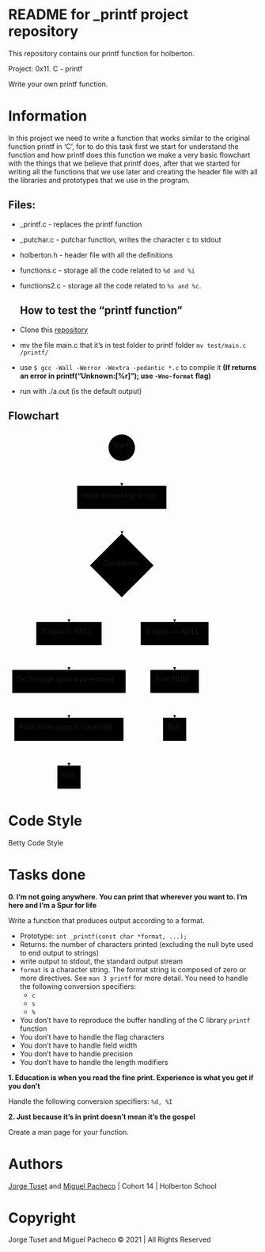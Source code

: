 <!DOCTYPE html>
<html>

<head>
  <meta charset="utf-8">
  <meta name="viewport" content="width=device-width, initial-scale=1.0">
  <title>README</title>
  <link rel="stylesheet" href="https://stackedit.io/style.css" />
</head>

<body class="stackedit">
  <div class="stackedit__html"><h1 id="readme-for-_printf-project-repository">README for _printf project repository</h1>
<p>This repository contains our printf function for holberton.</p>
<p>Project: 0x11. C - printf</p>
<p>Write your own printf function.</p>
<h1 id="information">Information</h1>
<p>In this project we need to write a function that works similar to the original function printf in ‘C’, for to do this task first we start for understand the function and how printf does this function we make a very basic flowchart with the things that we believe that printf does, after that we started for writing all the functions that we use later and creating the header file with all the libraries and prototypes that we use in the program.</p>
<h2 id="files">Files:</h2>
<ul>
<li>
<p>_printf.c - replaces the printf function</p>
</li>
<li>
<p>_putchar.c - putchar function, writes the character c to stdout</p>
</li>
<li>
<p>holberton.h - header file with all the definitions</p>
</li>
<li>
<p>functions.c - storage all the code related to <code>%d and %i</code></p>
</li>
<li>
<p>functions2.c - storage all the code related to <code>%s and %c</code>.</p>
<h2 id="how-to-test-the-printf-function">How to test the “printf function”</h2>
</li>
<li>
<p>Clone this <a href="https://github.com/Miguel22247/printf/">repository</a></p>
</li>
<li>
<p>mv the file main.c that it’s in test folder to printf folder <code>mv test/main.c /printf/</code></p>
</li>
<li>
<p>use  <code>$ gcc -Wall -Werror -Wextra -pedantic *.c</code>  to compile it <strong>(If returns an error in printf(“Unknown:[%r]”); use <code>-Wno-format</code> flag)</strong></p>
</li>
<li>
<p>run with ./a.out (is the default output)</p>
</li>
</ul>
<h2 id="flowchart">Flowchart</h2>
<div class="mermaid"><svg xmlns="http://www.w3.org/2000/svg" id="mermaid-svg-uz7MLomTKWR86n7y" width="100%" style="max-width: 412.94791412353516px;" viewBox="0 0 412.94791412353516 731.4093856811523"><g transform="translate(-12, -12)"><g class="output"><g class="clusters"></g><g class="edgePaths"><g class="edgePath" style="opacity: 1;"><path class="path" d="M241.52343368530273,73.57291793823242L241.52343368530273,98.57291793823242L241.52343368530273,123.57291793823242" marker-end="url(#arrowhead354)" style="fill:none"></path><defs><marker id="arrowhead354" viewBox="0 0 10 10" refX="9" refY="5" markerUnits="strokeWidth" markerWidth="8" markerHeight="6" orient="auto"><path d="M 0 0 L 10 5 L 0 10 z" class="arrowheadPath" style="stroke-width: 1; stroke-dasharray: 1, 0;"></path></marker></defs></g><g class="edgePath" style="opacity: 1;"><path class="path" d="M241.52343368530273,170.23958587646484L241.52343368530273,195.23958587646484L242.02343368530276,220.73958606719972" marker-end="url(#arrowhead355)" style="fill:none"></path><defs><marker id="arrowhead355" viewBox="0 0 10 10" refX="9" refY="5" markerUnits="strokeWidth" markerWidth="8" markerHeight="6" orient="auto"><path d="M 0 0 L 10 5 L 0 10 z" class="arrowheadPath" style="stroke-width: 1; stroke-dasharray: 1, 0;"></path></marker></defs></g><g class="edgePath" style="opacity: 1;"><path class="path" d="M207.01129864775706,314.23057908141186L134.65103912353516,373.74271392822266L134.65103912353516,398.74271392822266" marker-end="url(#arrowhead356)" style="fill:none"></path><defs><marker id="arrowhead356" viewBox="0 0 10 10" refX="9" refY="5" markerUnits="strokeWidth" markerWidth="8" markerHeight="6" orient="auto"><path d="M 0 0 L 10 5 L 0 10 z" class="arrowheadPath" style="stroke-width: 1; stroke-dasharray: 1, 0;"></path></marker></defs></g><g class="edgePath" style="opacity: 1;"><path class="path" d="M134.65103912353516,445.4093818664551L134.65103912353516,470.4093818664551L134.65103912353516,495.4093818664551" marker-end="url(#arrowhead357)" style="fill:none"></path><defs><marker id="arrowhead357" viewBox="0 0 10 10" refX="9" refY="5" markerUnits="strokeWidth" markerWidth="8" markerHeight="6" orient="auto"><path d="M 0 0 L 10 5 L 0 10 z" class="arrowheadPath" style="stroke-width: 1; stroke-dasharray: 1, 0;"></path></marker></defs></g><g class="edgePath" style="opacity: 1;"><path class="path" d="M134.65103912353516,542.0760498046875L134.65103912353516,567.0760498046875L134.65103912353516,592.0760498046875" marker-end="url(#arrowhead358)" style="fill:none"></path><defs><marker id="arrowhead358" viewBox="0 0 10 10" refX="9" refY="5" markerUnits="strokeWidth" markerWidth="8" markerHeight="6" orient="auto"><path d="M 0 0 L 10 5 L 0 10 z" class="arrowheadPath" style="stroke-width: 1; stroke-dasharray: 1, 0;"></path></marker></defs></g><g class="edgePath" style="opacity: 1;"><path class="path" d="M134.65103912353516,638.7427177429199L134.65103912353516,663.7427177429199L134.65103912353516,688.7427177429199" marker-end="url(#arrowhead359)" style="fill:none"></path><defs><marker id="arrowhead359" viewBox="0 0 10 10" refX="9" refY="5" markerUnits="strokeWidth" markerWidth="8" markerHeight="6" orient="auto"><path d="M 0 0 L 10 5 L 0 10 z" class="arrowheadPath" style="stroke-width: 1; stroke-dasharray: 1, 0;"></path></marker></defs></g><g class="edgePath" style="opacity: 1;"><path class="path" d="M277.0355689307199,314.23057925501007L348.3958282470703,373.74271392822266L348.3958282470703,398.74271392822266" marker-end="url(#arrowhead360)" style="fill:none"></path><defs><marker id="arrowhead360" viewBox="0 0 10 10" refX="9" refY="5" markerUnits="strokeWidth" markerWidth="8" markerHeight="6" orient="auto"><path d="M 0 0 L 10 5 L 0 10 z" class="arrowheadPath" style="stroke-width: 1; stroke-dasharray: 1, 0;"></path></marker></defs></g><g class="edgePath" style="opacity: 1;"><path class="path" d="M348.3958282470703,445.4093818664551L348.3958282470703,470.4093818664551L348.3958282470703,495.4093818664551" marker-end="url(#arrowhead361)" style="fill:none"></path><defs><marker id="arrowhead361" viewBox="0 0 10 10" refX="9" refY="5" markerUnits="strokeWidth" markerWidth="8" markerHeight="6" orient="auto"><path d="M 0 0 L 10 5 L 0 10 z" class="arrowheadPath" style="stroke-width: 1; stroke-dasharray: 1, 0;"></path></marker></defs></g><g class="edgePath" style="opacity: 1;"><path class="path" d="M348.3958282470703,542.0760498046875L348.3958282470703,567.0760498046875L348.3958282470703,592.0760498046875" marker-end="url(#arrowhead362)" style="fill:none"></path><defs><marker id="arrowhead362" viewBox="0 0 10 10" refX="9" refY="5" markerUnits="strokeWidth" markerWidth="8" markerHeight="6" orient="auto"><path d="M 0 0 L 10 5 L 0 10 z" class="arrowheadPath" style="stroke-width: 1; stroke-dasharray: 1, 0;"></path></marker></defs></g></g><g class="edgeLabels"><g class="edgeLabel" transform="" style="opacity: 1;"><g transform="translate(0,0)" class="label"><foreignObject width="0" height="0"><div xmlns="http://www.w3.org/1999/xhtml" style="display: inline-block; white-space: nowrap;"><span class="edgeLabel"></span></div></foreignObject></g></g><g class="edgeLabel" transform="" style="opacity: 1;"><g transform="translate(0,0)" class="label"><foreignObject width="0" height="0"><div xmlns="http://www.w3.org/1999/xhtml" style="display: inline-block; white-space: nowrap;"><span class="edgeLabel"></span></div></foreignObject></g></g><g class="edgeLabel" transform="" style="opacity: 1;"><g transform="translate(0,0)" class="label"><foreignObject width="0" height="0"><div xmlns="http://www.w3.org/1999/xhtml" style="display: inline-block; white-space: nowrap;"><span class="edgeLabel"></span></div></foreignObject></g></g><g class="edgeLabel" transform="" style="opacity: 1;"><g transform="translate(0,0)" class="label"><foreignObject width="0" height="0"><div xmlns="http://www.w3.org/1999/xhtml" style="display: inline-block; white-space: nowrap;"><span class="edgeLabel"></span></div></foreignObject></g></g><g class="edgeLabel" transform="" style="opacity: 1;"><g transform="translate(0,0)" class="label"><foreignObject width="0" height="0"><div xmlns="http://www.w3.org/1999/xhtml" style="display: inline-block; white-space: nowrap;"><span class="edgeLabel"></span></div></foreignObject></g></g><g class="edgeLabel" transform="" style="opacity: 1;"><g transform="translate(0,0)" class="label"><foreignObject width="0" height="0"><div xmlns="http://www.w3.org/1999/xhtml" style="display: inline-block; white-space: nowrap;"><span class="edgeLabel"></span></div></foreignObject></g></g><g class="edgeLabel" transform="" style="opacity: 1;"><g transform="translate(0,0)" class="label"><foreignObject width="0" height="0"><div xmlns="http://www.w3.org/1999/xhtml" style="display: inline-block; white-space: nowrap;"><span class="edgeLabel"></span></div></foreignObject></g></g><g class="edgeLabel" transform="" style="opacity: 1;"><g transform="translate(0,0)" class="label"><foreignObject width="0" height="0"><div xmlns="http://www.w3.org/1999/xhtml" style="display: inline-block; white-space: nowrap;"><span class="edgeLabel"></span></div></foreignObject></g></g><g class="edgeLabel" transform="" style="opacity: 1;"><g transform="translate(0,0)" class="label"><foreignObject width="0" height="0"><div xmlns="http://www.w3.org/1999/xhtml" style="display: inline-block; white-space: nowrap;"><span class="edgeLabel"></span></div></foreignObject></g></g></g><g class="nodes"><g class="node" id="A" transform="translate(241.52343368530273,46.78645896911621)" style="opacity: 1;"><circle x="-26.78645896911621" y="-23.33333396911621" r="26.78645896911621"></circle><g class="label" transform="translate(0,0)"><g transform="translate(-16.78645896911621,-13.333333969116211)"><foreignObject width="33.57291793823242" height="26.666667938232422"><div xmlns="http://www.w3.org/1999/xhtml" style="display: inline-block; white-space: nowrap;">Start</div></foreignObject></g></g></g><g class="node" id="B" transform="translate(241.52343368530273,146.90625190734863)" style="opacity: 1;"><rect rx="0" ry="0" x="-90.23958587646484" y="-23.33333396911621" width="180.4791717529297" height="46.66666793823242"></rect><g class="label" transform="translate(0,0)"><g transform="translate(-80.23958587646484,-13.333333969116211)"><foreignObject width="160.4791717529297" height="26.666667938232422"><div xmlns="http://www.w3.org/1999/xhtml" style="display: inline-block; white-space: nowrap;">input something or not</div></foreignObject></g></g></g><g class="node" id="C" transform="translate(241.52343368530273,284.49114990234375)" style="opacity: 1;"><polygon points="64.25156421661377,0 128.50312843322754,-64.25156421661377 64.25156421661377,-128.50312843322754 0,-64.25156421661377" rx="5" ry="5" transform="translate(-64.25156421661377,64.25156421661377)"></polygon><g class="label" transform="translate(0,0)"><g transform="translate(-38.05729293823242,-13.333333969116211)"><foreignObject width="76.11458587646484" height="26.666667938232422"><div xmlns="http://www.w3.org/1999/xhtml" style="display: inline-block; white-space: nowrap;">Conditions</div></foreignObject></g></g></g><g class="node" id="D" transform="translate(134.65103912353516,422.07604789733887)" style="opacity: 1;"><rect rx="0" ry="0" x="-66.06771087646484" y="-23.33333396911621" width="132.1354217529297" height="46.66666793823242"></rect><g class="label" transform="translate(0,0)"><g transform="translate(-56.067710876464844,-13.333333969116211)"><foreignObject width="112.13542175292969" height="26.666667938232422"><div xmlns="http://www.w3.org/1999/xhtml" style="display: inline-block; white-space: nowrap;">if input != NULL</div></foreignObject></g></g></g><g class="node" id="E" transform="translate(134.65103912353516,518.7427158355713)" style="opacity: 1;"><rect rx="0" ry="0" x="-114.65104675292969" y="-23.33333396911621" width="229.30209350585938" height="46.66666793823242"></rect><g class="label" transform="translate(0,0)"><g transform="translate(-104.65104675292969,-13.333333969116211)"><foreignObject width="209.30209350585938" height="26.666667938232422"><div xmlns="http://www.w3.org/1999/xhtml" style="display: inline-block; white-space: nowrap;">Go through what was entered</div></foreignObject></g></g></g><g class="node" id="F" transform="translate(134.65103912353516,615.4093837738037)" style="opacity: 1;"><rect rx="0" ry="0" x="-110.38021087646484" y="-23.33333396911621" width="220.7604217529297" height="46.66666793823242"></rect><g class="label" transform="translate(0,0)"><g transform="translate(-100.38021087646484,-13.333333969116211)"><foreignObject width="200.7604217529297" height="26.666667938232422"><div xmlns="http://www.w3.org/1999/xhtml" style="display: inline-block; white-space: nowrap;">Print while input is traversed</div></foreignObject></g></g></g><g class="node" id="G" transform="translate(134.65103912353516,712.0760517120361)" style="opacity: 1;"><rect rx="0" ry="0" x="-23.39583396911621" y="-23.33333396911621" width="46.79166793823242" height="46.66666793823242"></rect><g class="label" transform="translate(0,0)"><g transform="translate(-13.395833969116211,-13.333333969116211)"><foreignObject width="26.791667938232422" height="26.666667938232422"><div xmlns="http://www.w3.org/1999/xhtml" style="display: inline-block; white-space: nowrap;">Exit</div></foreignObject></g></g></g><g class="node" id="H" transform="translate(348.3958282470703,422.07604789733887)" style="opacity: 1;"><rect rx="0" ry="0" x="-68.55208587646484" y="-23.33333396911621" width="137.1041717529297" height="46.66666793823242"></rect><g class="label" transform="translate(0,0)"><g transform="translate(-58.552085876464844,-13.333333969116211)"><foreignObject width="117.10417175292969" height="26.666667938232422"><div xmlns="http://www.w3.org/1999/xhtml" style="display: inline-block; white-space: nowrap;">if input == NULL</div></foreignObject></g></g></g><g class="node" id="I" transform="translate(348.3958282470703,518.7427158355713)" style="opacity: 1;"><rect rx="0" ry="0" x="-49.09375" y="-23.33333396911621" width="98.1875" height="46.66666793823242"></rect><g class="label" transform="translate(0,0)"><g transform="translate(-39.09375,-13.333333969116211)"><foreignObject width="78.1875" height="26.666667938232422"><div xmlns="http://www.w3.org/1999/xhtml" style="display: inline-block; white-space: nowrap;">Print NULL</div></foreignObject></g></g></g><g class="node" id="J" transform="translate(348.3958282470703,615.4093837738037)" style="opacity: 1;"><rect rx="0" ry="0" x="-23.39583396911621" y="-23.33333396911621" width="46.79166793823242" height="46.66666793823242"></rect><g class="label" transform="translate(0,0)"><g transform="translate(-13.395833969116211,-13.333333969116211)"><foreignObject width="26.791667938232422" height="26.666667938232422"><div xmlns="http://www.w3.org/1999/xhtml" style="display: inline-block; white-space: nowrap;">Exit</div></foreignObject></g></g></g></g></g></g></svg></div>
<h1 id="code-style">Code Style</h1>
<p>Betty Code Style</p>
<h1 id="tasks-done">Tasks done</h1>
<p><strong>0. I’m not going anywhere. You can print that wherever you want to. I’m here and I’m a Spur for life</strong></p>
<p>Write a function that produces output according to a format.</p>
<ul>
<li>Prototype:  <code>int _printf(const char *format, ...);</code></li>
<li>Returns: the number of characters printed (excluding the null byte used to end output to strings)</li>
<li>write output to stdout, the standard output stream</li>
<li><code>format</code>  is a character string. The format string is composed of zero or more directives. See  <code>man 3 printf</code>  for more detail. You need to handle the following conversion specifiers:
<ul>
<li><code>c</code></li>
<li><code>s</code></li>
<li><code>%</code></li>
</ul>
</li>
<li>You don’t have to reproduce the buffer handling of the C library  <code>printf</code>  function</li>
<li>You don’t have to handle the flag characters</li>
<li>You don’t have to handle field width</li>
<li>You don’t have to handle precision</li>
<li>You don’t have to handle the length modifiers</li>
</ul>
<p><strong>1. Education is when you read the fine print. Experience is what you get if you don’t</strong></p>
<p>Handle the following conversion specifiers: <code>%d, %I</code></p>
<p><strong>2. Just because it’s in print doesn’t mean it’s the gospel</strong></p>
<p>Create a man page for your function.</p>
<h1 id="authors">Authors</h1>
<p><a href="https://github.com/jtusetgraniello">Jorge Tuset</a> and <a href="https://github.com/Miguel22247">Miguel Pacheco</a> | Cohort 14 | Holberton School</p>
<h1 id="copyright">Copyright</h1>
<p>Jorge Tuset and Miguel Pacheco © 2021 | All Rights Reserved</p>
</div>
</body>

</html>
